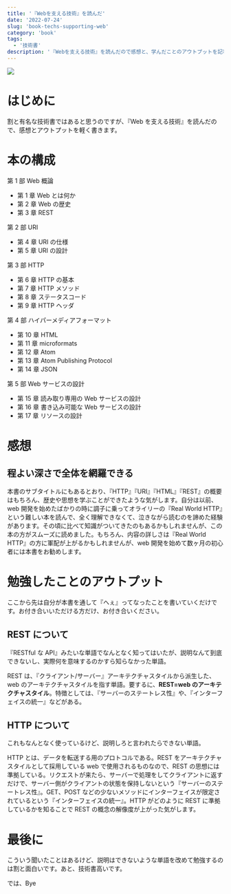 ```yaml
---
title: '『Webを支える技術』を読んだ'
date: '2022-07-24'
slug: 'book-techs-supporting-web'
category: 'book'
tags:
  - '技術書'
description: '『Webを支える技術』を読んだので感想と、学んだことのアウトプットを記事にしました。初学者にこそ読んでほしい、webの基本が詰まった本です。'
---
```


<img src="@image/1.png">

# はじめに

割と有名な技術書ではあると思うのですが、『Web を支える技術』を読んだので、感想とアウトプットを軽く書きます。

# 本の構成

第 1 部 Web 概論

- 第 1 章 Web とは何か
- 第 2 章 Web の歴史
- 第 3 章 REST

第 2 部 URI

- 第 4 章 URI の仕様
- 第 5 章 URI の設計

第 3 部 HTTP

- 第 6 章 HTTP の基本
- 第 7 章 HTTP メソッド
- 第 8 章 ステータスコード
- 第 9 章 HTTP ヘッダ

第 4 部 ハイパーメディアフォーマット

- 第 10 章 HTML
- 第 11 章 microformats
- 第 12 章 Atom
- 第 13 章 Atom Publishing Protocol
- 第 14 章 JSON

第 5 部 Web サービスの設計

- 第 15 章 読み取り専用の Web サービスの設計
- 第 16 章 書き込み可能な Web サービスの設計
- 第 17 章 リソースの設計

# 感想

## 程よい深さで全体を網羅できる

本書のサブタイトルにもあるとおり、『HTTP』『URI』『HTML』『REST』の概要はもちろん、歴史や思想を学ぶことができたような気がします。自分は以前、web 開発を始めたばかりの時に調子に乗ってオライリーの『Real World HTTP』という難しい本を読んで、全く理解できなくて、泣きながら読むのを諦めた経験があります。その頃に比べて知識がついてきたのもあるかもしれませんが、この本の方がスムーズに読めました。もちろん、内容の詳しさは『Real World HTTP』の方に軍配が上がるかもしれませんが、web 開発を始めて数ヶ月の初心者には本書をお勧めします。

# 勉強したことのアウトプット

ここから先は自分が本書を通して『へぇ』ってなったことを書いていくだけです。お付き合いいただける方だけ、お付き合いください。

## REST について

『RESTful な API』みたいな単語でなんとなく知ってはいたが、説明なんて到底できないし、実際何を意味するのかすら知らなかった単語。

REST は、『クライアント/サーバー』アーキテクチャスタイルから派生した、web のアーキテクチャスタイルを指す単語。要するに、**REST=web のアーキテクチャスタイル**。特徴としては、『サーバーのステートレス性』や、『インターフェイスの統一』などがある。

## HTTP について

これもなんとなく使っているけど、説明しろと言われたらできない単語。

HTTP とは、データを転送する用のプロトコルである。REST をアーキテクチャスタイルとして採用している web で使用されるものなので、REST の思想には準拠している。リクエストが来たら、サーバーで処理をしてクライアントに返すだけで、サーバー側がクライアントの状態を保持しないという『サーバーのステートレス性』。GET、POST などの少ないメソッドにインターフェイスが限定されているという『インターフェイスの統一』。HTTP がどのように REST に準拠しているかを知ることで REST の概念の解像度が上がった気がします。

# 最後に

こういう聞いたことはあるけど、説明はできないような単語を改めて勉強するのは割と面白いです。あと、技術書高いです。

では、Bye
